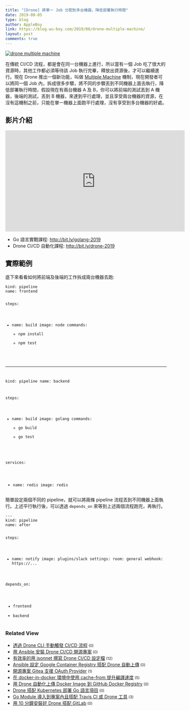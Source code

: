 ```yaml
---
title: "[Drone] 將單一 Job 分配到多台機器，降低部署執行時間"
date: 2019-08-05
type: blog
author: AppleBoy
link: https://blog.wu-boy.com/2019/08/drone-multiple-machine/
layout: post
comments: true
---
```


<p><a href="https://lh3.googleusercontent.com/q2Z5tLXdw_GINCveZ4860CTUhfnJtrhdSuWt4VItXWggiPnKqc0sI_0lvxz4lfB4v-MoCPNW50H16QwzQUzOwuIfgug6fvwemQme0Km9c9UeEdCYL2cZzHuK7lhZ4lMClDZ07CBVLiM=w1920-h1080" title="drone multiple machine"><img src="https://lh3.googleusercontent.com/q2Z5tLXdw_GINCveZ4860CTUhfnJtrhdSuWt4VItXWggiPnKqc0sI_0lvxz4lfB4v-MoCPNW50H16QwzQUzOwuIfgug6fvwemQme0Km9c9UeEdCYL2cZzHuK7lhZ4lMClDZ07CBVLiM=w1920-h1080" alt="drone multiple machine" title="drone multiple machine" /></a></p>
<p>在傳統 CI/CD 流程，都是會在同一台機器上進行，所以當有一個 Job 吃了很大的資源時，其他工作都必須等待該 Job 執行完畢，釋放出資源後，才可以繼續進行。現在 Drone 推出一個新功能，叫做 <a href="https://docs.drone.io/user-guide/pipeline/multi-machine/">Multiple Machine</a> 機制，現在開發者可以將同一個 Job 內，拆成很多步驟，將不同的步驟丟到不同機器上面去執行，降低部署執行時間，假設現在有兩台機器 A 及 B，你可以將前端的測試丟到 A 機器，後端的測試，丟到 B 機器，來達到平行處理，並且享受兩台機器的資源，在沒有這機制之前，只能在單一機器上面跑平行處理，沒有享受到多台機器的好處。</p>
<span id="more-7430"></span>
<h2>影片介紹</h2>
<iframe width="560" height="315" src="https://www.youtube.com/embed/IRf9yyaHQ5I" frameborder="0" allow="accelerometer; autoplay; encrypted-media; gyroscope; picture-in-picture" allowfullscreen></iframe>
<ul>
<li>Go 語言實戰課程: <a href="http://bit.ly/golang-2019">http://bit.ly/golang-2019</a></li>
<li>Drone CI/CD 自動化課程: <a href="http://bit.ly/drone-2019">http://bit.ly/drone-2019</a></li>
</ul>
<h2>實際範例</h2>
<p>底下來看看如何將前端及後端的工作拆成兩台機器去跑:</p>
<pre><code class="language-yaml">kind: pipeline
name: frontend

steps:
- name: build
  image: node
  commands:
  - npm install
  - npm test

---
kind: pipeline
name: backend

steps:
- name: build
  image: golang
  commands:
  - go build
  - go test

services:
- name: redis
  image: redis</code></pre>
<p>簡單設定兩個不同的 pipeline，就可以將兩條 pipeline 流程丟到不同機器上面執行。上述平行執行後，可以透過 <code>depends_on</code> 來等到上述兩個流程跑完，再執行。</p>
<pre><code class="language-yaml">---
kind: pipeline
name: after

steps:
- name: notify
  image: plugins/slack
  settings:
    room: general
    webhook: https://...

depends_on:
- frontend
- backend</code></pre>
<div class="wp_rp_wrap  wp_rp_plain" ><div class="wp_rp_content"><h3 class="related_post_title">Related View</h3><ul class="related_post wp_rp"><li data-position="0" data-poid="in-7426" data-post-type="none" ><a href="https://blog.wu-boy.com/2019/07/trigger-the-drone-job-via-promotion/" class="wp_rp_title">透過 Drone CLI 手動觸發 CI/CD 流程</a><small class="wp_rp_comments_count"> (0)</small><br /></li><li data-position="1" data-poid="in-7409" data-post-type="none" ><a href="https://blog.wu-boy.com/2019/06/install-drone-ci-cd-using-ansible/" class="wp_rp_title">用 Ansible 安裝 Drone CI/CD 開源專案</a><small class="wp_rp_comments_count"> (0)</small><br /></li><li data-position="2" data-poid="in-7226" data-post-type="none" ><a href="https://blog.wu-boy.com/2019/01/converts-a-jsonnet-configuration-file-to-a-yaml-in-drone/" class="wp_rp_title">有效率的用 jsonnet 撰寫  Drone CI/CD 設定檔</a><small class="wp_rp_comments_count"> (12)</small><br /></li><li data-position="3" data-poid="in-7474" data-post-type="none" ><a href="https://blog.wu-boy.com/2019/10/ansible-setup-google-container-registry-and-upload-image-via-drone-ci-cd/" class="wp_rp_title">Ansible 設定 Google Container Registry 搭配 Drone 自動上傳</a><small class="wp_rp_comments_count"> (0)</small><br /></li><li data-position="4" data-poid="in-7280" data-post-type="none" ><a href="https://blog.wu-boy.com/2019/03/gitea-support-oauth-provider/" class="wp_rp_title">開源專案 Gitea 支援 OAuth Provider</a><small class="wp_rp_comments_count"> (1)</small><br /></li><li data-position="5" data-poid="in-7263" data-post-type="none" ><a href="https://blog.wu-boy.com/2019/02/using-cache-from-can-speed-up-your-docker-builds/" class="wp_rp_title">在 docker-in-docker 環境中使用 cache-from 提升編譯速度</a><small class="wp_rp_comments_count"> (5)</small><br /></li><li data-position="6" data-poid="in-7458" data-post-type="none" ><a href="https://blog.wu-boy.com/2019/09/upload-docker-image-to-github-registry-using-drone/" class="wp_rp_title">用 Drone 自動化上傳 Docker Image 到 GitHub Docker Registry</a><small class="wp_rp_comments_count"> (0)</small><br /></li><li data-position="7" data-poid="in-7029" data-post-type="none" ><a href="https://blog.wu-boy.com/2018/06/drone-kubernetes-with-golang/" class="wp_rp_title">Drone 搭配 Kubernetes 部署 Go 語言項目</a><small class="wp_rp_comments_count"> (0)</small><br /></li><li data-position="8" data-poid="in-7170" data-post-type="none" ><a href="https://blog.wu-boy.com/2018/12/go-module-integrate-with-travis-or-drone/" class="wp_rp_title">Go Module 導入到專案內且搭配 Travis CI 或 Drone 工具</a><small class="wp_rp_comments_count"> (3)</small><br /></li><li data-position="9" data-poid="in-7446" data-post-type="none" ><a href="https://blog.wu-boy.com/2019/08/install-drone-with-gitlab-in-10-minutes/" class="wp_rp_title">用 10 分鐘安裝好 Drone 搭配 GitLab</a><small class="wp_rp_comments_count"> (0)</small><br /></li></ul></div></div>